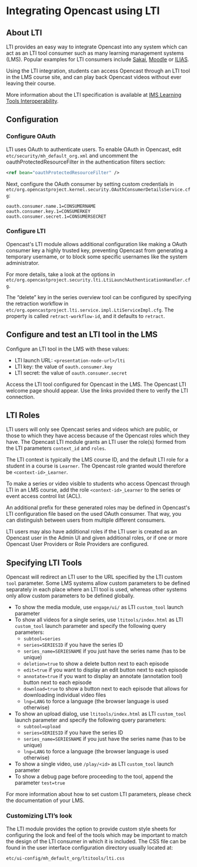 Integrating Opencast using LTI
==============================


About LTI
---------

LTI provides an easy way to integrate Opencast into any system which can act as an LTI tool consumer such as many
learning management systems (LMS). Popular examples for LTI consumers include [Sakai](https://sakailms.org),
[Moodle](https://moodle.org) or [ILIAS](https://ilias.de).

Using the LTI integration, students can access Opencast through an LTI tool in the LMS course site, and can play back
Opencast videos without ever leaving their course.

More information about the LTI specification is available at
[IMS Learning Tools Interoperability](https://imsglobal.org/activity/learning-tools-interoperability).


Configuration
-------------


### Configure OAuth

LTI uses OAuth to authenticate users. To enable OAuth in Opencast, edit `etc/security/mh_default_org.xml` and uncomment
the oauthProtectedResourceFilter in the authentication filters section:

```xml
<ref bean="oauthProtectedResourceFilter" />
```

Next, configure the OAuth consumer by setting custom credentials in
`etc/org.opencastproject.kernel.security.OAuthConsumerDetailsService.cfg`:

```properties
oauth.consumer.name.1=CONSUMERNAME
oauth.consumer.key.1=CONSUMERKEY
oauth.consumer.secret.1=CONSUMERSECRET
```


### Configure LTI

Opencast's LTI module allows additional configuration like making a OAuth consumer key a highly trusted key, preventing
Opencast from generating a temporary username, or to block some specific usernames like the system administrator.

For more details, take a look at the options in
`etc/org.opencastproject.security.lti.LtiLaunchAuthenticationHandler.cfg`.


The “delete” key in the series overview tool can be configured by specifying the retraction workflow in
`etc/org.opencastproject.lti.service.impl.LtiServiceImpl.cfg`. The property is called `retract-workflow-id`, and it defaults
to `retract`.

Configure and test an LTI tool in the LMS
-----------------------------------------

Configure an LTI tool in the LMS with these values:

- LTI launch URL: `<presentation-node-url>/lti`
- LTI key: the value of `oauth.consumer.key`
- LTI secret: the value of `oauth.consumer.secret`

Access the LTI tool configured for Opencast in the LMS. The Opencast LTI welcome page should appear. Use the links
provided there to verify the LTI connection.


LTI Roles
---------

LTI users will only see Opencast series and videos which are public, or those to which they have access
because of the Opencast roles which they have. The Opencast LTI module grants an LTI user the role(s) formed
from the LTI parameters `context_id` and `roles`.

The LTI context is typically the LMS course ID, and the default LTI role for a student in a course is `Learner`.
The Opencast role granted would therefore be `<context-id>_Learner`.

To make a series or video visible to students who access Opencast through LTI in an LMS course,
add the role `<context-id>_Learner` to the series or event access control list (ACL).

An additional prefix for these generated roles may be defined in Opencast's LTI configuration file based on the used
OAuth consumer. That way, you can distinguish between users from multiple different consumers.

LTI users may also have additional roles if the LTI user is created as an Opencast user in the Admin UI and
given additional roles, or if one or more Opencast User Providers or Role Providers are configured.


Specifying LTI Tools
--------------------

Opencast will redirect an LTI user to the URL specified by the LTI custom `tool` parameter. Some LMS systems allow
custom parameters to be defined separately in each place where an LTI tool is used, whereas other systems only allow
custom parameters to be defined globally.

- To show the media module, use `engage/ui/` as LTI `custom_tool` launch parameter
- To show all videos for a single series, use `ltitools/index.html` as LTI `custom_tool` launch parameter
  and specify the following query parameters:
    - `subtool=series`
    - `series=SERIESID` if you have the series ID
    - `series_name=SERIESNAME` if you just have the series name (has to be unique)
    - `deletion=true` to show a delete button next to each episode
    - `edit=true` if you want to display an edit button next to each episode
    - `annotate=true` if you want to display an annotate (annotation tool) button next to each episode
    - `download=true` to show a button next to each episode that allows for downloading individual video files
    - `lng=LANG` to force a language (the browser language is used otherwise)
- To show an upload dialog, use `ltitools/index.html` as LTI `custom_tool` launch parameter
  and specify the following query parameters:
    - `subtool=upload`
    - `series=SERIESID` if you have the series ID
    - `series_name=SERIESNAME` if you just have the series name (has to be unique)
    - `lng=LANG` to force a language (the browser language is used otherwise)
- To show a single video, use `/play/<id>` as LTI `custom_tool` launch parameter
- To show a debug page before proceeding to the tool, append the parameter `test=true`

For more information about how to set custom LTI parameters, please check the documentation of your LMS.


### Customizing LTI’s look

The LTI module provides the option to provide custom style sheets for configuring the look and feel of the
tools which may be important to match the design of the LTI consumer in which it is included. The CSS file can be found
in the user interface configuration directory usually located at:

    etc/ui-config/mh_default_org/ltitools/lti.css

